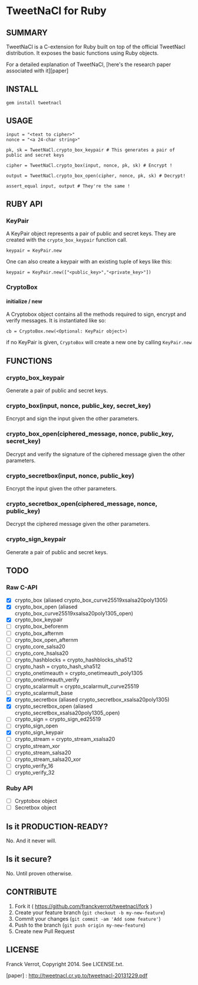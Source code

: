 # TweetNaCl for Ruby

## SUMMARY

TweetNaCl is a C-extension for Ruby built on top of the official TweetNacl
distribution. It exposes the basic functions using Ruby objects.

For a detailed explanation of TweetNaCl, [here's the research paper associated with it][paper]

## INSTALL

    gem install tweetnacl

## USAGE

    input = "<text to cipher>"
    nonce = "<a 24-char string>"

    pk, sk = TweetNaCl.crypto_box_keypair # This generates a pair of public and secret keys

    cipher = TweetNaCl.crypto_box(input, nonce, pk, sk) # Encrypt !

    output = TweetNaCl.crypto_box_open(cipher, nonce, pk, sk) # Decrypt!

    assert_equal input, output # They're the same !

## RUBY API

### KeyPair

A KeyPair object represents a pair of public and secret keys. They are created
with the `crypto_box_keypair` function call.

    keypair = KeyPair.new

One can also create a keypair with an existing tuple of keys like this:

    keypair = KeyPair.new(["<public_key>","<private_key>"])


### CryptoBox

#### initialize / new
A Cryptobox object contains all the methods required to sign, encrypt and verify
messages. It is instantiated like so:

    cb = CryptoBox.new(<Optional: KeyPair object>)

if no KeyPair is given, `CryptoBox` will create a new one by calling `KeyPair.new`

## FUNCTIONS

### crypto_box_keypair

Generate a pair of public and secret keys.

### crypto_box(input, nonce, public_key, secret_key)

Encrypt and sign the input given the other parameters.

### crypto_box_open(ciphered_message, nonce, public_key, secret_key)

Decrypt and verify the signature of the ciphered message given the other parameters.

### crypto_secretbox(input, nonce, public_key)

Encrypt the input given the other parameters.

### crypto_secretbox_open(ciphered_message, nonce, public_key)

Decrypt the ciphered message given the other parameters.

### crypto_sign_keypair

Generate a pair of public and secret keys.


## TODO

### Raw C-API
* [x] crypto_box (aliased crypto_box_curve25519xsalsa20poly1305)
* [x] crypto_box_open (aliased crypto_box_curve25519xsalsa20poly1305_open)
* [x] crypto_box_keypair
* [ ] crypto_box_beforenm
* [ ] crypto_box_afternm
* [ ] crypto_box_open_afternm
* [ ] crypto_core_salsa20
* [ ] crypto_core_hsalsa20
* [ ] crypto_hashblocks = crypto_hashblocks_sha512
* [ ] crypto_hash = crypto_hash_sha512
* [ ] crypto_onetimeauth = crypto_onetimeauth_poly1305
* [ ] crypto_onetimeauth_verify
* [ ] crypto_scalarmult = crypto_scalarmult_curve25519
* [ ] crypto_scalarmult_base
* [x] crypto_secretbox (aliased crypto_secretbox_xsalsa20poly1305)
* [x] crypto_secretbox_open (aliased crypto_secretbox_xsalsa20poly1305_open)
* [ ] crypto_sign = crypto_sign_ed25519
* [ ] crypto_sign_open
* [x] crypto_sign_keypair
* [ ] crypto_stream = crypto_stream_xsalsa20
* [ ] crypto_stream_xor
* [ ] crypto_stream_salsa20
* [ ] crypto_stream_salsa20_xor
* [ ] crypto_verify_16
* [ ] crypto_verify_32

### Ruby API

* [ ] Cryptobox object
* [ ] Secretbox object

## Is it PRODUCTION-READY?

No. And it never will.

## Is it secure?

No. Until proven otherwise.

## CONTRIBUTE

1. Fork it ( https://github.com/franckverrot/tweetnacl/fork )
2. Create your feature branch (`git checkout -b my-new-feature`)
3. Commit your changes (`git commit -am 'Add some feature'`)
4. Push to the branch (`git push origin my-new-feature`)
5. Create new Pull Request

## LICENSE

Franck Verrot, Copyright 2014. See LICENSE.txt.


[paper] : http://tweetnacl.cr.yp.to/tweetnacl-20131229.pdf
